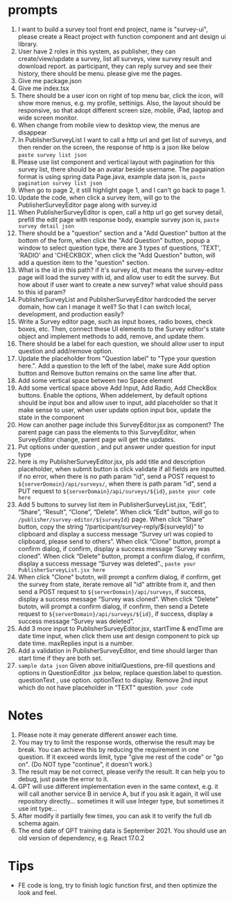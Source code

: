 # prompts

1. I want to build a survey tool front end project, name is "survey-ui", please create a React project with function component and ant design ui library.
2. User have 2 roles in this system, as publisher, they can create/view/update a survey, list all surveys, view survey result and download report. as participant, they can reply survey and see their history, there should be menu. please give me the pages.
3. Give me package.json
4. Give me index.tsx
5. There should be a user icon on right of top menu bar, click the icon, will show more menus, e.g. my profile, settinigs. Also, the layout should be responsive, so that adopt different screen size, mobile, iPad, laptop and wide screen monitor.
6. When change from mobile view to desktop view, the menus are disappear
7. In PublisherSurveyList I want to call a http url and get list of surveys, and then render on the screen, the response of http is a json like below  ``paste survey list json``
8. Please use list component and vertical layout with pagination for this survey list, there should be an avatar beside username. The pagaination format is using spring data Page.java, example data json is, ``paste pagination survey list json``
9. When go to page 2, it still highlight page 1, and I can't go back to page 1.
10. Update the code, when click a survey item, will go to the PublisherSurveyEditor page along with survey.id
11. When PublisherSurveyEditor is open, call a http url go get survey detail, prefill the edit page with response body, example survey json is, ``paste survey detail json``
12. There should be a "question" section and a "Add Question" button at the bottom of the form, when click the "Add Question" button, popup a window to select question type, there are 3 types of questions, 'TEXT', 'RADIO' and 'CHECKBOX', when click the "Add Question" button, will add a question item to the "question" section.
13. What is the id in this path? if it's survey id, that means the survey-editor page will load the survey with id, and allow user to edit the survey. But how about if user want to create a new survey? what value should pass to this id param?
14. PublisherSurveyList and PublisherSurveyEditor hardcoded the server domain, how can I manage it well? So that I can switch local, development, and production easily?
15.  Write a Survey editor page, such as input boxes, radio boxes, check boxes, etc. Then, connect these UI elements to the Survey editor's state object and implement methods to add, remove, and update them.
16. There should be a label for each question, we should allow user to input question and add/remove option.
17. Update the placeholder from "Question label" to "Type your question here.". Add a question to the left of the label, make sure Add option button and Remove button remains on the same line after that. 
18. Add some vertical space between two Space element
19. Add some vertical space above Add Input, Add Radio, Add CheckBox buttons. Enable the options, When addelement, by default options should be input box and allow user to input, add placeholder so that it make sense to user, when user update option input box, update the state in the component
20. How can another page include this SurveyEditor.jsx as component? The parent page can pass the elements to this SurveyEditor, when SurveyEditor change, parent page will get the updates.
21. Put options under question , and put answer under question for input type
22. here is my PublisherSurveyEditor.jsx, pls add title and description placeholder, when submit button is click validate if all fields are inputted. if no error, when there is no path param "id",  send a POST request to `${serverDomain}/api/surveys/`, when there is path param "id", send a PUT request to `${serverDomain}/api/surveys/${id}`, ``paste your code here``
23. Add 5 buttons to survey list item in PublisherSurveyList.jsx, ”Edit”, “Share”, “Result”, “Clone”, “Delete”. When click ”Edit” button, will go to `/publisher/survey-editor/${surveyId}` page. When click “Share” button, copy the string “/participant/survey-reply/${surveyId}” to clipboard and display a success message “Survey url was copied to clipboard, please send to others”. When click “Clone” button, prompt a confirm dialog, if confirm, display a success message “Survey was cloned”. When click “Delete” button, prompt a confirm dialog, if confirm, display a success message “Survey was deleted”., ``paste your PublisherSurveyList.jsx here``
24. When click "Clone" butotn, will prompt a confirm dialog, if confirm, get the survey from state, iterate remove all "id" attribte from it, and then send a POST request to `${serverDomain}/api/surveys`, if success,  display a success message “Survey was cloned”. When click "Delete" butotn, will prompt a confirm dialog, if confirm, then send a Detete  request to `${serverDomain}/api/surveys/${id}`, if success,  display a success message “Survey was deleted”. 
25. Add 3 more input to PublisherSurveyEditor.jsx, startTime & endTime are date time input, when click them use ant design component to pick up date time. maxReplies input is a number.
26. Add a validation in PublisherSurveyEditor, end time should larger than start time if they are both set.
27. `sample data json` Given above initialQuestions, pre-fill questions and options in QuestionEditor
.jsx below, replace question.label to question. questionText , use option. optionText to display. Remove 2nd input which do not have placeholder in “TEXT” question. `your code`

# Notes
1. Please note it may generate different answer each time.
2. You may try to limit the response words, otherwise the result may be break. You can achieve this by reducing the requirement in one question. If it exceed words limit, type "give me rest of the code" or "go on". (Do NOT type "continue", it doesn't work.)
3. The result may be not correct, please verify the result. It can help you to debug, just paste the error to it.
4. GPT will use different implementation even in the same context, e.g. it will call another service B in service A, but if you ask it again, it will use repository directly... sometimes it will use Integer type, but sometimes it use int type...
5. After modify it partially few times, you can ask it to verify the full db schema again.
6. The end date of GPT training data is September 2021. You should use an old version of dependency, e.g. React 17.0.2

# Tips
* FE code is long, try to finish logic function first, and then optimize the look and feel.
